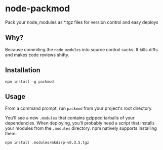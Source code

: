 node-packmod
============

Pack your node_modules as *.tgz files for version control and easy deploys

Why?
----

Because commiting the `node_modules` into source control sucks. It kills
diffs and makes code reviews shitty.

Installation
------------

`npm install -g packmod`

Usage
-----

From a command prompt, run `packmod` from your project's root directory.

You'll see a new `.modules` that contains gzipped tarballs of your
dependencies. When deploying, you'll probably need a script that installs
your modules from the `.modules` directory. npm natively supports
installing them:

```
npm install .modules/mkdirp-v0.3.5.tgz
```
